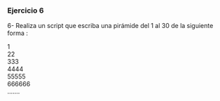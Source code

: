 ### Ejercicio 6

6- Realiza un script que escriba una pirámide del 1 al 30 de la siguiente forma :   

1  
22  
333  
4444  
55555  
666666  
…….  

